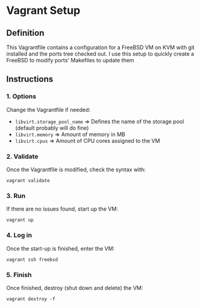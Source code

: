 # Vagrant Setup

## Definition
This Vagrantfile contains a configuration for a FreeBSD VM on KVM with git installed and the ports tree checked out.
I use this setup to quickly create a FreeBSD to modify ports' Makefiles to update them

## Instructions

### 1. Options
Change the Vagrantfile if needed:
* ```libvirt.storage_pool_name``` => Defines the name of the storage pool (default probably will do fine)
* ```libvirt.memory``` => Amount of memory in MB
* ```libvirt.cpus``` => Amount of CPU cores assigned to the VM

### 2. Validate
Once the Vagrantfile is modified, check the syntax with:
```shell
vagrant validate
```

### 3. Run
If there are no issues found, start up the VM:
```shell
vagrant up
```

### 4. Log in
Once the start-up is finished, enter the VM:
```shell
vagrant ssh freebsd
```

### 5. Finish
Once finished, destroy (shut down and delete) the VM:
```shell
vagrant destroy -f
```
